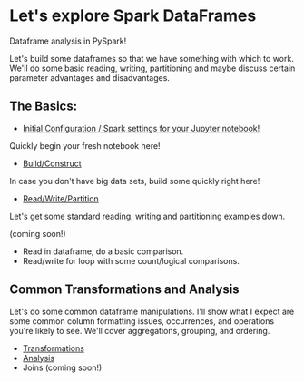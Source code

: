 # Let's explore Spark DataFrames

Dataframe analysis in PySpark!
<!-- [(home)](https://dmerz75.github.io/spark2_dfanalysis)
[(git-home)](https://github.com/dmerz75/spark2_dfanalysis) -->
<!-- [Iridium](https://dmerz75.github.io/iridium_catalyst/) for details. -->
<!-- ## Start Spark | Construct Dataframes | Read/Write -->

Let's build some dataframes so that we have something with which to work.
We'll do some basic reading, writing, partitioning and maybe discuss certain
parameter advantages and disadvantages.

## The Basics:
  - [Initial Configuration / Spark settings for your Jupyter notebook!](pages/build/Initial_Configuration.md)

  Quickly begin your fresh notebook here!

  - [Build/Construct](./pages/build/Building_DataFrames1.html)

  In case you don't have big data sets, build some quickly right here!

  - [Read/Write/Partition](./pages/build/Standard_Configs.html)

  Let's get some standard reading, writing and partitioning examples down.

(coming soon!)

  - Read in dataframe, do a basic comparison.
  - Read/write for loop with some count/logical comparisons.


## Common Transformations and Analysis
Let's do some common dataframe manipulations. I'll show what I expect are some
common column formatting issues, occurrences, and operations you're likely to see.
We'll cover aggregations, grouping, and ordering.
  - [Transformations](pages/common/Transformations.md)
  - [Analysis](pages/common/Analysis.md)
  - Joins (coming soon!)
